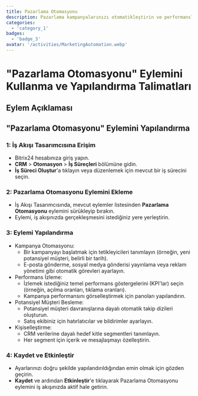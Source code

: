 ```yaml
---
title: Pazarlama Otomasyonu
description: Pazarlama kampanyalarınızı otomatikleştirin ve performanslarını takip edin.
categories: 
  - 'category_1'
badges: 
  - 'badge_3'
avatar: '/activities/MarketingAutomation.webp'
---
```

# "Pazarlama Otomasyonu" Eylemini Kullanma ve Yapılandırma Talimatları

## Eylem Açıklaması

## **"Pazarlama Otomasyonu" Eylemini Yapılandırma**

### 1: İş Akışı Tasarımcısına Erişim
- Bitrix24 hesabınıza giriş yapın.
- **CRM** > **Otomasyon** > **İş Süreçleri** bölümüne gidin.
- **İş Süreci Oluştur**'a tıklayın veya düzenlemek için mevcut bir iş sürecini seçin.

### 2: Pazarlama Otomasyonu Eylemini Ekleme
- İş Akışı Tasarımcısında, mevcut eylemler listesinden **Pazarlama Otomasyonu** eylemini sürükleyip bırakın.
- Eylemi, iş akışınızda gerçekleşmesini istediğiniz yere yerleştirin.

### 3: Eylemi Yapılandırma
- Kampanya Otomasyonu:
  - Bir kampanyayı başlatmak için tetikleyicileri tanımlayın (örneğin, yeni potansiyel müşteri, belirli bir tarih).
  - E-posta gönderme, sosyal medya gönderisi yayınlama veya reklam yönetimi gibi otomatik görevleri ayarlayın.
- Performans İzleme:
  - İzlemek istediğiniz temel performans göstergelerini (KPI'lar) seçin (örneğin, açılma oranları, tıklama oranları).
  - Kampanya performansını görselleştirmek için panoları yapılandırın.
- Potansiyel Müşteri Besleme:
  - Potansiyel müşteri davranışlarına dayalı otomatik takip dizileri oluşturun.
  - Satış ekibiniz için hatırlatıcılar ve bildirimler ayarlayın.
- Kişiselleştirme:
  - CRM verilerine dayalı hedef kitle segmentleri tanımlayın.
  - Her segment için içerik ve mesajlaşmayı özelleştirin.

### 4: Kaydet ve Etkinleştir
- Ayarlarınızı doğru şekilde yapılandırıldığından emin olmak için gözden geçirin.
- **Kaydet** ve ardından **Etkinleştir**'e tıklayarak Pazarlama Otomasyonu eylemini iş akışınızda aktif hale getirin.